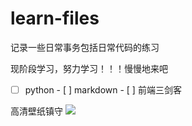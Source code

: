 # learn-files 
记录一些日常事务包括日常代码的练习

现阶段学习，努力学习！！！慢慢地来吧

- [ ] python  - [ ] markdown  - [ ] 前端三剑客


高清壁纸镇守
<a href="https://github.com/NiNG-XiAOYUAN">
    <img src="https://github.com/NiNG-XiAOYUAN/learn-files/blob/main/files/230259hfkew67ed8a2piyc.png?raw=true">
</a> 

